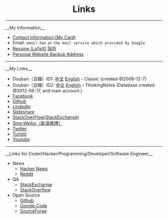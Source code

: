 <!DOCTYPE html PUBLIC "-//W3C//DTD XHTML 1.0 Transitional//EN" "http://www.w3.org/TR/xhtml1/DTD/xhtml1-transitional.dtd">
<?xml version="1.0" encoding="utf-8"?>
<html xmlns="http://www.w3.org/1999/xhtml" xml:lang="en" lang="en">
<head>
	<meta charset='utf-8'>
    <meta content='Links about me' name='description'>
    <meta content='Links' name='keywords'>
	<meta name="viewport" content="width=device-width, initial-scale=1.0, maximum-scale=1.0">
	<title>Links</title>
    <link id="MainCSS" type="text/css" rel="stylesheet" href="./static/stylesheets/main.css"/>
    <script type="text/javascript" src=""></script>
</head><body>
<div align="center"><h1>Links</h1></div>

<hr>
__My Information__

* [Contact Information (My Card)](./static/images/card.jpg)
* Email: `xmail.han` `at` `the mail service which provided by Google`
* [Resume (LaTeX)](./resume.pdf) [简历](./jianli.html)
* [Personal Website Backup Address](http://xuelianghan.github.com)

<hr>
__My Links__

* Douban（豆瓣）ID1: [中文](http://www.douban.com/people/3310247/) [English](http://translate.google.com.hk/translate?act=url&hl=en&ie=UTF8&prev=_t&sl=auto&tl=en&u=http://www.douban.com/people/3310247/) - Classic (created @2008-12-7)
* Douban（豆瓣）ID2: [中文](http://www.douban.com/people/62362375/) [English](http://translate.google.com.hk/translate?hl=en&ie=UTF8&prev=_t&sl=auto&tl=zh-CN&u=http://www.douban.com/people/62362375/) - ThinkingNotes (Database created @2012-06-17, and main account.)
* [Facebook](https://www.facebook.com/xueliang.han)
* [Github](https://github.com/XueliangHan)
* [LindedIn](http://www.linkedin.com/profile/view?id=193554159)
* [Slideshare](http://www.slideshare.net/XueliangHan)
* [StackOverFlow(StackExchange)](http://stackoverflow.com/users/1576184/albert)
* [Sina-Weibo（新浪微博）](http://www.weibo.com/u/1622975475)
* [Twitter](https://twitter.com/Xueliang_Han)
* [Tumblr](http://xuelianghan.tumblr.com)
* [Youtube](https://www.youtube.com/channel/UCk1iR3u2DwC-A0B4fW35RQg)


<hr>
__Links for Coder/Hacker/Programming/Developer/Software Engineer__

* News
  * [Hacker News](https://news.ycombinator.com/news)
  * [Reddit](https://www.reddit.com)
* QA
  * [StackExchange](http://www.stackexchange.com)
  * [StackOverflow](http://www.stackoverflow.com)
* Open Source
  * [Github](https://www.github.com)
  * [Google Code](https://code.google.com)
  * [SourceForge](https:www.sf.net)

<!-- Filkr. Google+, Path, Renren. Quora, Reddit, Pinboard/Delicious/Digg) -->
<!-- RenRen -->
<!-- Google+ -->    <!-- a href="">Google+</a> --> <!-- Linus use it -->
<!-- Path -->       <!-- a href="">Path</a> --> <!-- Life < 150 -->
<!-- QA(Question & Answer) -->
<!-- QA.Quora - Best Source for Knowledge     <a href="https://www.quora.com/Xueliang-Han"></a> -->
<!-- QA.Reddit - Reddit is Fun -->                <!-- a href="">Reddit</a> -->
<!-- Information Type -->
<!-- TEXT:Webpage - The webpage I marked. -->     <!-- Pinboard/Delicious -->
<!-- IMAGE:Photos -->                             <!-- My photos on filkr -->

<!-- Backup for original links on index.html
	 Replace "!-" with "comment-start-label" and "-!" with "commen-end-label"
    <div id="links" align="center">
      <a href="https://www.apple.com">Apple</a>
      !- Social -!
        !- Facebook -!   <a href="https://www.facebook.com/xueliang.han">Facebook</a>
        !- Twitter -!    <a href="https://twitter.com/Xueliang_Han">Twitter</a>
        !- RenRen -!
        !- Sina-Weibo -! <a href="http://www.weibo.com/u/1622975475">Weibo(Sina)</a>
        !- Google+ -!    !- a href="">Google+</a> -! !- Linus use it -!
        !- Path -!       !- a href="">Path</a> -! !- Life < 150 -!
        <strong> | </strong>

        !- Github   -!   <a href="https://github.com/XueliangHan">Github</a>
        !- LinkedIn -!   <a href="https://www.linkedin.com/profile/view?id=193554159">LinkedIn</a> !- Specific for Professional Career -!
        !- StackOverflow -!<a href="http://stackoverflow.com/users/1576184/albert">StackOverflow</a>!- Professional QA Stack-Exchange -!
        <strong> | </strong>
        !- Homepage -!   <a href="https://xuelianghan.github.com">Homepage</a>
        !- Blog.Tumblr -!                              <a href="xuelianghan.tumblr.com">Tumblr</a>
        !- Blog.WordPress -!

        !- QA(Question & Answer) -!
        !- QA.Quora - Best Source for Knowledge -!     <a href="https://www.quora.com/Xueliang-Han"></a>
        !- QA.Reddit - Reddit is Fun -!                !- a href="">Reddit</a> -!
        !- Information Type -!
        !- TEXT:Webpage - The webpage I marked. -!     !- Pinboard/Delicious -!
        !- IMAGE:Photos -!                             !- My photos on filkr -!
        !- VIDEO -!                                    <a href="https://www.youtube.com/channel/UCk1iR3u2DwC-A0B4fW35RQg">My Youtube Video</a>
        !- | -!
        <hr>
-->
</body></html>
